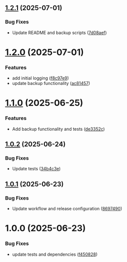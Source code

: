 ## [1.2.1](https://github.com/ACED-IDP/backup-service/compare/v1.2.0...v1.2.1) (2025-07-01)


### Bug Fixes

* Update README and backup scripts ([7d08aef](https://github.com/ACED-IDP/backup-service/commit/7d08aef1f7a74e9bd484124f5a1bb9c8b300aba1))

# [1.2.0](https://github.com/ACED-IDP/backup-service/compare/v1.1.0...v1.2.0) (2025-07-01)


### Features

* add initial logging ([f8c97e9](https://github.com/ACED-IDP/backup-service/commit/f8c97e93bc06ad311ffade16b8d22077db3f2604))
* update backup functionality ([ac81457](https://github.com/ACED-IDP/backup-service/commit/ac8145758684fe8d25b29d112c8d1c2ff7d86ac4))

# [1.1.0](https://github.com/ACED-IDP/backup-service/compare/v1.0.2...v1.1.0) (2025-06-25)


### Features

* Add backup functionality and tests ([de3352c](https://github.com/ACED-IDP/backup-service/commit/de3352cbd7801c5fcfe0603cd1a4add5fcf176ac))

## [1.0.2](https://github.com/ACED-IDP/backup-service/compare/v1.0.1...v1.0.2) (2025-06-24)


### Bug Fixes

* Update tests ([34b4c3e](https://github.com/ACED-IDP/backup-service/commit/34b4c3e049f868135c99022ba1a917ee33f049b8))

## [1.0.1](https://github.com/ACED-IDP/backup-service/compare/v1.0.0...v1.0.1) (2025-06-23)


### Bug Fixes

* Update workflow and release configuration ([8697490](https://github.com/ACED-IDP/backup-service/commit/86974908013b55e79033538f0a8ceb7661d0a9d8))

# 1.0.0 (2025-06-23)


### Bug Fixes

* update tests and dependencies ([f450828](https://github.com/ACED-IDP/backup-service/commit/f450828ed436cdfa0a361551753db1e47d4d6ae0))

